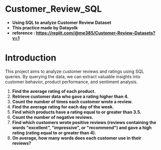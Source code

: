 ﻿# Customer_Review_SQL
- **Using SQL to analyze Customer Review Dataset**
- **This practice made by Datayolk**
- **reference : https://replit.com/@me385/Customer-Review-Datasets?v=1**

# Introduction
This project aims to analyze customer reviews and ratings using SQL queries. By querying the data, we can extract valuable insights into customer behavior, product performance, and sentiment analysis.
1. **Find the average rating of each product.**
2. **Retrieve customer data who gave a rating higher than 4.**
3. **Count the number of times each customer wrote a review.**
4. **Find the average rating for each day of the week.**
5. **Find which products have a rating equal to or greater than 3.5.**
6. **Count the number of negative reviews.**
7. **Find which customers wrote positive reviews (reviews containing the words "excellent", "impressive", or "recommend") and gave a high rating (rating equal to or greater than 4).**
8. **On average, how many words does each customer use in their reviews?**
